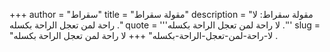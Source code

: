 +++
author = "سقراط"
title = "مقولة سقراط"
description = "مقولة سقراط: لا راحة لمن تعجل الراحة بكسله ."
quote = '''لا راحة لمن تعجل الراحة بكسله .'''
slug = "لا-راحة-لمن-تعجل-الراحة-بكسله"
+++
لا راحة لمن تعجل الراحة بكسله .
